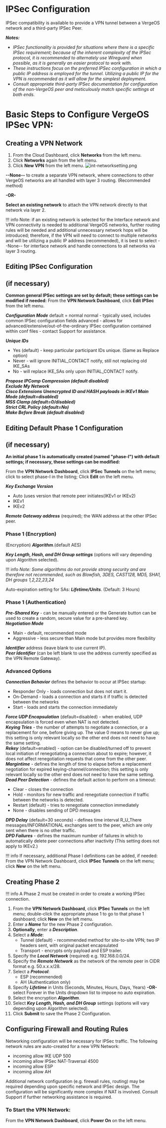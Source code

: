 # IPSec Configuration

IPSec compatibility is available to provide a VPN tunnel between a VergeOS network and a third-party IPSec Peer.

***Notes:***

- *IPSec functionality is provided for situations where there is a specific IPSec requirement; because of the inherent complexity of the IPSec protocol, it is recommended to alternately use Wireguard when possible, as it is generally an easier protocol to work with.*
- *These instructions focus on the preferred IPSec configuration in which a public IP address is employed for the tunnel. Utilizing a public IP for the VPN is recommended as it will allow for the simplest deployment.*
- *Consult appropriate third-party IPSec documentation for configuration of the non-VergeOS peer and meticulously match specific settings at both ends.*

# Basic Steps to Configure VergeOS IPSec VPN:

## Creating a VPN Network

1. From the Cloud Dashboard, click **Networks** from the left menu.
2. Click **Networks** again from the left menu.
3. Click **New VPN** from the left menu.
![int-networksetting.png](/product-guide/screenshots/int-networksetting.png)

**--None--** to create a separate VPN network, where connections to other VergeOS networks are all handled with layer 3 routing. (Recommended method)

**-OR-**

**Select an existing network** to attach the VPN network directly to that network via layer 2.

!!! info
    Note: if an existing network is selected for the Interface network and VPN connectivity is needed to additional VergeOS networks, further routing rules will be needed and additional unnecessary network hops will be introduced; therefore, if the VPN will need to connect to multiple networks and will be utilizing a public IP address (recommended), it is best to select --None-- for interface network and handle connections to all networks via layer 3 routing.

## Editing IPSec Configuration 
## (if necessary)

**Common general IPSec settings are set by default; these settings can be modified if needed:** From the **VPN Network Dashboard**, click **Edit IPSec** from the left menu.  

***Configuration Mode***
default = normal normal - typically used, includes common IPSec configuration fields advanced - allows for advanced/extensive/out-of-the-ordinary IPSec configuration contained within conf files - contact Support for assistance.

***Unique IDs***
- Yes (default) - keep particular participant IDs unique. (Same as Replace option)
- Never - will ignore INITIAL_CONTACT notify, still not replacing old IKE_SAs
- No - will replace IKE_SAs only upon INITIAL_CONTACT notify.

***Propose IPComp Compression (default disabled)***  
***Exclude My Network***  
***Cisco Extensions*** ***Unencrypted ID and HASH payloads in IKEv1 Main Mode (default=disabled)***  
***MSS Clamp (default=0/disabled)***  
***Strict CRL Policy (default=No)***  
***Make Before Break (default disabled)***  

## Editing Default Phase 1 Configuration 
## (if necessary)

**An initial phase 1 is automatically created (named "phase-I") with default settings; if necessary, these settings can be modified:**  

From the **VPN Network Dashboard**, click **IPSec Tunnels** on the left menu; click to select phase-I in the listing; Click **Edit** on the left menu.

***Key Exchange Version***
- Auto (uses version that remote peer initiates(IKEv1 or IKEv2)
- IKEv1
- IKEv2

***Remote Gateway address*** (required); the WAN address at the other IPSec peer.  

### Phase 1 (Encryption)

(Encryption) ***Algorithm***.(default AES)

***Key Length, Hash, and DH Group settings*** (options will vary depending upon Algorithm selected).

!!! info
    *Note: Some algorithms do not provide strong security and are therefore not recommended, such as Blowfish, 3DES, CAST128, MD5, SHA1, DH groups 1,2,22,23,24*

Auto-expiration setting for SAs: ***Lifetime/Units***. (Default: 3 Hours)

### Phase 1 (Authentication)

***Pre-Shared Key*** - can be manually entered or the Generate button can be used to create a random, secure value for a pre-shared key.  
***Negotiation Mode***

- Main - default, recommended mode
- Aggressive - less secure than Main mode but provides more flexibility

***Identifier*** address (leave blank to use current IP).  
***Peer Identifier*** (can be left blank to use the address currently specified as the VPN Remote Gateway).  

### Advanced Options

***Connection Behavior*** defines the behavior to occur at IPSec startup:

- Responder Only - loads connection but does not start it.
- On-Demand - loads a connection and starts it if traffic is detected between the networks
- Start - loads and starts the connection immediately

***Force UDP Encapsulation*** (default=disabled) - when enabled, UDP encapsulation is forced even when NAT is not detected.  
***Keying Tries*** - the number of attempts to negotiate a connection, or a replacement for one, before giving up. The value 0 means to never give up; this setting is only relevant locally so the other end does not need to have the same setting.  
***Rekey*** (default=enabled) - option can be disabled/turned off to prevent local initiation of renegotiating a connection about to expire; however, it does not affect renegotiation requests that come from the other peer.  
***Margintime*** - defines the length of time to elapse before a replacement negotiation for expired keying-channel/connection; this setting is only relevant locally so the other end does not need to have the same setting.  
***Dead Peer Detection*** - defines the default action to perform on a timeout:

- Clear - closes the connection
- Hold - monitors for new traffic and renegotiate connection if traffic between the networks is detected.
- Restart (default) - tries to renegotiate connection immediately
- None - disables sending of DPD messages

***DPD Delay*** (default=30 seconds) - defines time interval R_U_There messages/INFORMATIONAL exchanges sent to the peer, which are only sent when there is no other traffic.  
***DPD Failures*** - defines the maximum number of failures in which to automatically delete peer connections after inactivity (This setting does not apply to IKEv2.)

!!! info
    If necessary, additional Phase I definitions can be added, if needed: From the VPN Network Dashboard, click **IPSec Tunnels** on the left menu; click **New** on the left menu.

## Creating Phase 2

!!! info
    A Phase 2 must be created in order to create a working IPSec connection.

1. From the **VPN Network Dashboard**, click **IPSec Tunnels** on the left menu; double-click the appropriate phase 1 to go to that phase 1 dashboard; click **New** on the left menu.
2. Enter a ***Name*** for the new Phase 2 configuration.
3. **Optionally**, enter a ***Description***.
4. Select a ***Mode***:
    - Tunnel (default) - recommended method for site-to-site VPN; two IP headers sent, with original packet encapsulated
    - Transport - encrypts only payload and ESP trailer.
5. Specify the ***Local Network*** (required) e.g. 192.168.0.0/24.
6. Specify the ***Remote Network*** as the network of the remote peer in CIDR format e.g. 50.x.x.x/28.
7. Select a ***Protocol***:
    - ESP (recommended)
    - AH (Authentication only)
8. Specify ***Lifetime*** in Units (Seconds, Minutes, Hours, Days, Years) **\-OR-** select Forever in the Units dropdown list to impose no auto expiration.
9. Select the encryption ***Algorithm***.
10. Select ***Key Length, Hash, and DH Group*** settings (options will vary depending upon Algorithm selected).
11. Click **Submit** to save the Phase 2 Configuration.

## Configuring Firewall and Routing Rules

Networking configuration will be necessary for IPSec traffic. The following network rules are auto-created for a new VPN Network:

- incoming allow IKE UDP 500
- incoming allow IPSec NAT-Traversal 4500
- incoming allow ESP
- incoming allow AH

Additional network configuration (e.g. firewall rules, routing) may be required depending upon specific network and IPSec design. The configuration will be significantly more complex if NAT is involved. Consult Support if further networking assistance is required.

### To Start the VPN Network:

From the **VPN Network Dashboard**, click **Power On** on the left menu.